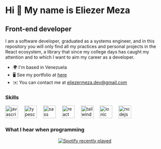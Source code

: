 Hi 👋 My name is Eliezer Meza
=============================

Front-end developer
-------------------

I am a software developer, graduated as a systems engineer, and in this repository you will only find all my practices and personal projects in the React ecosystem, a library that since my college days has caught my attention and to which I want to aim my career as a developer.

* 🌍  I'm based in Venezuela
* 🖥️  See my portfolio at [here](http://eliezermezadev.github.io/portfolio/)
* ✉️  You can contact me at [eliezermeza.dev@gmail.com](mailto:eliezermeza.dev@gmail.com)

### Skills

<div align="left">
  <img src="https://cdn.jsdelivr.net/gh/devicons/devicon/icons/javascript/javascript-original.svg" height="40" alt="javascript logo"  />
  <img width="12" />
  <img src="https://cdn.jsdelivr.net/gh/devicons/devicon/icons/typescript/typescript-original.svg" height="40" alt="typescript logo"  />
  <img width="12" />
  <img src="https://skillicons.dev/icons?i=sass" height="40" alt="sass logo"  />
  <img width="12" />
  <img src="https://cdn.jsdelivr.net/gh/devicons/devicon/icons/react/react-original.svg" height="40" alt="react logo"  />
  <img width="12" />
  <img src="https://skillicons.dev/icons?i=tailwind" height="40" alt="tailwindcss logo"  />
  <img width="12" />
  <img src="https://cdn.simpleicons.org/ionic/3880FF" height="40" alt="ionic logo"  />
  <img width="12" />
  <img src="https://cdn.jsdelivr.net/gh/devicons/devicon/icons/nodejs/nodejs-original.svg" height="40" alt="nodejs logo"  />
</div>

### What I hear when programming

<div align="center">
  <a href="https://open.spotify.com/user/31ega25ohjhax25theqbvptnpcga">
    <img src="https://spotify-recently-played-readme.vercel.app/api?user=31ega25ohjhax25theqbvptnpcga&count=3&unique=true" alt="Spotify recently played"  />
  </a>
</div>
